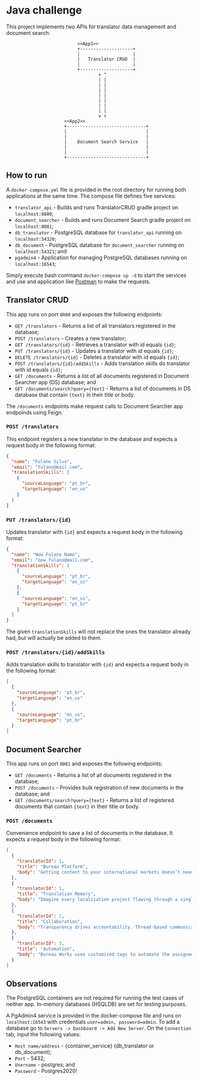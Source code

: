# Java challenge

This project implements two APIs for translator data management and document search:

```
                           <<App1>>
                           +--------------------+
                           |                    |
                           |   Translator CRUD  |
                           |                    |
                           +--------------------+
                                   + ^
                                   | |
                                   | |
                                   | |
                                   | |
                                   | |
                                   | |
                                   | |
                                   v +
                      <<App2>>
                      +------------------------------+
                      |                              |
                      |                              |
                      |    Document Search Service   |
                      |                              |
                      |                              |
                      +------------------------------+

```

## How to run

A `docker-compose.yml` file is provided in the root directory for running both applications at the same time.
The compose file defines five services:

* `translator_api` - Builds and runs TranslatorCRUD gradle project on `localhost:8080`;
* `document_searcher` - Builds and runs Document Search gradle project on `localhost:8081`;
* `db_translator` - PostgreSQL database for `translator_api` running on `localhost:54320`;
* `db_document` - PostgreSQL database for `document_searcher` running on `localhost:54321`; and
* `pgadmin4` - Application for managing PostgreSQL databases running on `localhost:16543`;

Simply execute bash command `docker-compose up -d` to start the services and use and application like [Postman](https://www.postman.com/ "Postman website") to make the requests.

## Translator CRUD

This app runs on port `8080` and exposes the following endpoints:

* `GET /translators` - Returns a list of all translators registered in the database;
* `POST /translators` - Creates a new translator;
* `GET /translators/{id}` - Retrieves a translator with id equals `{id}`;
* `PUT /translators/{id}` - Updates a translator with id equals `{id}`;
* `DELETE /translators/{id}` - Deletes a translator with id equals `{id}`;
* `POST /translators/{id}/addSkills` - Adds translation skills do translator with id equals `{id}`;
* `GET /documents` - Returns a list of all documents registered in Document Searcher app (DS) database; and
* `GET /documents/search?query={text}` - Returns a list of documents in DS database that contain `{text}` in their title or body.

The `/documents` endpoints make request calls to Document Searcher app endpoinds using Feign.


### `POST /translators`

This endpoint registers a new translator in the database and expects a request body in the following format:

```json
{
  "name": "Fulano Silva",
  "email": "fulano@mail.com",
  "translationSkills": [
    {
      "sourceLanguage": "pt_br",
      "targetLanguage": "en_us"
    }
  ]
}
```

### `PUT /translators/{id}`

Updates translator with `{id}` and expects a request body in the following format:

```json
{
  "name": "New Fulano Name",
  "email": "new_fulano@mail.com",
  "translationSkills": [
    {
      "sourceLanguage": "pt_br",
      "targetLanguage": "en_us"
    },
    {
      "sourceLanguage": "en_us",
      "targetLanguage": "pt_br"
    }
  ]
}
```

The given `translationSkills` will not replace the ones the translator already had, but will actually be added to them.

### `POST /translators/{id}/addSkills`

Adds translation skills to translator with `{id}` and expects a request body in the following format:

```json
[
  {
    "sourceLanguage": "pt_br",
    "targetLanguage": "en_us"
  },
  {
    "sourceLanguage": "en_us",
    "targetLanguage": "pt_br"
  }
]
```

## Document Searcher

This app runs on port `8081` and exposes the following endpoints:

* `GET /documents` - Returns a list of all documents registered in the database;
* `POST /documents` - Provides bulk registration of new documents in the database; and
* `GET /documents/search?query={text}` - Returns a list of registered documents that contain `{text}` in their title or body.

### `POST /documents`

Convenience endpoint to save a list of documents in the database. It expects a request body in the following format:

```json
[
  {
    "translatorId": 1,
    "title": "Bureau Platform",
    "body": "Getting content to your international markets doesn’t need to be disjointed and overwhelming. Bureau Works puts you back in control by aligning your people, content and processes - all in one platform."
  },
  {
    "translatorId": 1,
    "title": "Translation Memory",
    "body": "Imagine every localization project flowing through a single platform, no matter how it was sent. What if you had every language vendor, internal reviewer and project manager working in concert, using the same terminology and leveraging the same translation memories."
  },
  {
    "translatorId": 2,
    "title": "Collaboration",
    "body": "Transparency drives accountability. Thread-based communication is woven into the system and tied directly to decisions. That means no more guessing how a certain translation choices came to be."
  },
  {
    "translatorId": 3,
    "title": "Automation",
    "body": "Bureau Works uses customized tags to automate the assignment of projects to the right talent. Automation algorithms leverage tagging along with deep data intelligence to maximize production efficiency."
  }
]
```

## Observations

The PostgreSQL containers are not required for running the test cases of neither app. In-memory databases (HSQLDB) are set for testing purposes.

A PgAdmin4 service is provided in the docker-compose file and runs on `localhost:16543` with credentials `user=admin, password=admin`. To add a database go to `Servers -> Dashboard -> Add New Server`. On the `Connection` tab, input the following values:

* `Host name/address` - {container_service} (db_translator or db_document);
* `Port` - 5432;
* `Username` - postgres; and
* `Password` - Postgres2020!
